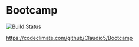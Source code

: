 # Bootcamp

[![Build Status](https://travis-ci.org/your-id/your-repo.svg?branch=master)](https://travis-ci.org/Claudio5/Bootcamp)

https://codeclimate.com/github/Claudio5/Bootcamp

